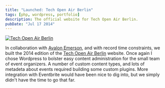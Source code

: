 ```yaml
---
title: "Launched: Tech Open Air Berlin"
tags: [php, wordpress, portfolio]
description: The official website for Tech Open Air Berlin.
pubDate: "Jul 17 2014"
---
```


<a href="http://toaberlin.com">![Tech Open Air Berlin](/images/posts/tech-open-air-berlin.jpg)</a>

In collaboration with [Avalon Emerson](http://avalonemerson.com), and with record time constraints, we built the 2014 edition of the [Tech Open Air Berlin](http://toaberlin.com) website. Once again I chose Wordpress to bolster easy content administration for the small team of event organizers. A number of custom content types, and lots of metadeta about events required building some custom plugins. More integration with Eventbrite would have been nice to dig into, but we simply didn't have the time to go that far.
